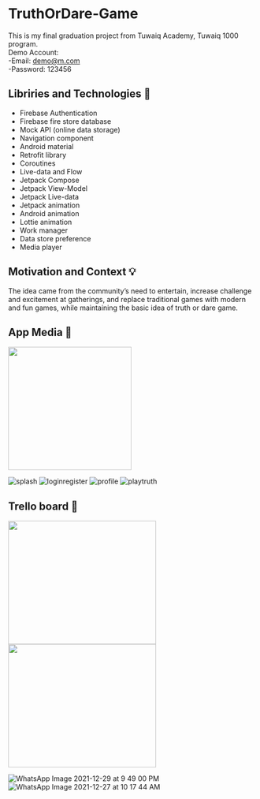 # TruthOrDare-Game
This is my final graduation project from Tuwaiq Academy, Tuwaiq 1000 program.<br/>
Demo Account: <br/>
-Email: demo@m.com <br/>
-Password: 123456 <br/>


Libriries and Technologies :scroll:
--
- Firebase Authentication				
- Firebase fire store database
- Mock API (online data storage)
- Navigation component				
- Android material
- Retrofit library					
- Coroutines 
- Live-data and Flow					
- Jetpack Compose
- Jetpack View-Model					
- Jetpack Live-data
- Jetpack animation					
- Android animation
- Lottie animation					
- Work manager
- Data store preference	
- Media player



Motivation and Context :bulb:
--
The idea came from the community’s need to entertain, increase challenge and excitement at gatherings, and replace traditional games with modern and fun games, while maintaining the basic idea of truth or dare game. 


App Media :iphone:
--

<img src="https://user-images.githubusercontent.com/91476972/150679194-6519b309-2a3d-4e3c-a1f8-dbe70f53378c.gif" width="250" height="250">


![splash](https://user-images.githubusercontent.com/91476972/150679194-6519b309-2a3d-4e3c-a1f8-dbe70f53378c.gif)
![loginregister](https://user-images.githubusercontent.com/91476972/150679214-8794e71d-c146-415b-98f2-46c386f62aff.gif)
![profile](https://user-images.githubusercontent.com/91476972/150679228-174f1ec0-8fa1-4e12-87a4-87c8606ea33f.gif)
![playtruth](https://user-images.githubusercontent.com/91476972/150679238-0fbcd904-3abd-449c-a470-15ea502811e9.gif)


Trello board :pencil:
--

<img src="https://user-images.githubusercontent.com/91476972/150679131-fb481c58-8799-46cb-b839-3e2bedf728e5.jpeg" width="300" height="250">
<img src="https://user-images.githubusercontent.com/91476972/150679132-3e304945-c2f7-4d98-85b1-e8d47671e648.jpeg" width="300" height="250">


![WhatsApp Image 2021-12-29 at 9 49 00 PM](https://user-images.githubusercontent.com/91476972/150679131-fb481c58-8799-46cb-b839-3e2bedf728e5.jpeg)
![WhatsApp Image 2021-12-27 at 10 17 44 AM](https://user-images.githubusercontent.com/91476972/150679132-3e304945-c2f7-4d98-85b1-e8d47671e648.jpeg)


